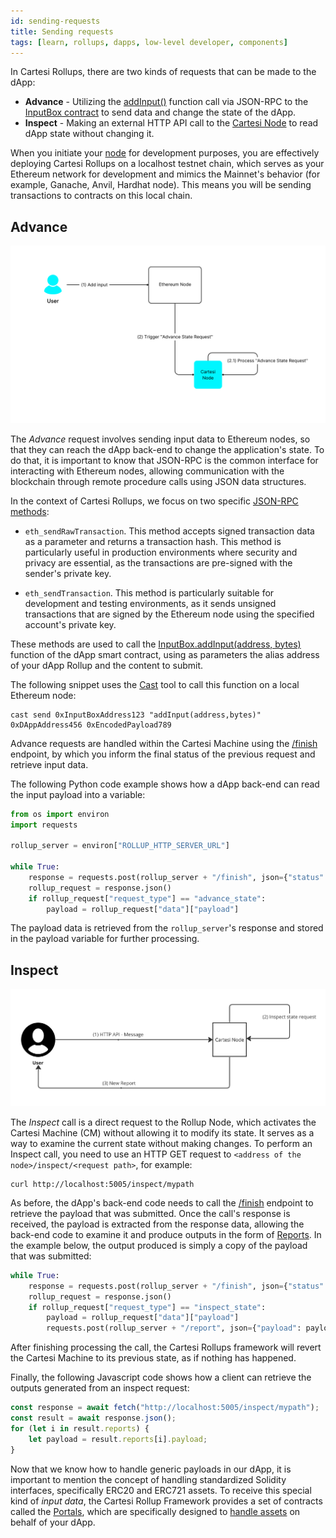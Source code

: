 ```yaml
---
id: sending-requests
title: Sending requests
tags: [learn, rollups, dapps, low-level developer, components]
---
```


In Cartesi Rollups, there are two kinds of requests that can be made to the dApp:

* **Advance** - Utilizing the [addInput()](./api/json-rpc/sol-input.md#addinput) function call via JSON-RPC to the [InputBox contract](./api/json-rpc/sol-input.md) to send data and change the state of the dApp.
* **Inspect** - Making an external HTTP API call to the [Cartesi Node](./components.md#cartesi-nodes) to read dApp state without changing it.

When you initiate your [node](./components.md#cartesi-nodes) for development purposes, you are effectively deploying Cartesi Rollups on a localhost testnet chain, which serves as your Ethereum network for development and mimics the Mainnet's behavior (for example, Ganache, Anvil, Hardhat node). This means you will be sending transactions to contracts on this local chain.

## Advance

![img](./input.png)

The *Advance* request involves sending input data to Ethereum nodes, so that they can reach the dApp back-end to change the application's state.
To do that, it is important to know that JSON-RPC is the common interface for interacting with Ethereum nodes, allowing communication with the blockchain through remote procedure calls using JSON data structures.

In the context of Cartesi Rollups, we focus on two specific [JSON-RPC methods](https://ethereum.org/en/developers/docs/apis/json-rpc/):

* `eth_sendRawTransaction`. This method accepts signed transaction data as a parameter and returns a transaction hash. This method is particularly useful in production environments where security and privacy are essential, as the transactions are pre-signed with the sender's private key.

* `eth_sendTransaction`. This method is particularly suitable for development and testing environments, as it sends unsigned transactions that are signed by the Ethereum node using the specified account's private key.

These methods are used to call the [InputBox.addInput(address, bytes)](./api/json-rpc/sol-input.md#addinput) function of the dApp smart contract, using as parameters the alias address of your dApp Rollup and the content to submit.

The following snippet uses the [Cast](https://book.getfoundry.sh/cast/) tool to call this function on a local Ethereum node:

```shell
cast send 0xInputBoxAddress123 "addInput(address,bytes)" 0xDAppAddress456 0xEncodedPayload789
```

Advance requests are handled within the Cartesi Machine using the [/finish](./api/rollup/finish.api.mdx) endpoint, by which you inform the final status of the previous request and retrieve input data.

The following Python code example shows how a dApp back-end can read the input payload into a variable:

```python
from os import environ
import requests

rollup_server = environ["ROLLUP_HTTP_SERVER_URL"]

while True:
    response = requests.post(rollup_server + "/finish", json={"status": "accept"})
    rollup_request = response.json()
    if rollup_request["request_type"] == "advance_state":
        payload = rollup_request["data"]["payload"]
```

The payload data is retrieved from the `rollup_server`'s response and stored in the payload variable for further processing.

## Inspect

![img](./inspect.png)

The *Inspect* call is a direct request to the Rollup Node, which activates the Cartesi Machine (CM) without allowing it to modify its state. It serves as a way to examine the current state without making changes. To perform an Inspect call, you need to use an HTTP GET request to `<address of the node>/inspect/<request path>`, for example:

```shell
curl http://localhost:5005/inspect/mypath
```

As before, the dApp's back-end code needs to call the [/finish](./api/rollup/finish.api.mdx) endpoint to retrieve the payload that was submitted. Once the call's response is received, the payload is extracted from the response data, allowing the back-end code to examine it and produce outputs in the form of [Reports](../main-concepts#reports). In the example below, the output produced is simply a copy of the payload that was submitted:

```python
while True:
    response = requests.post(rollup_server + "/finish", json={"status": "accept"})
    rollup_request = response.json()
    if rollup_request["request_type"] == "inspect_state":
        payload = rollup_request["data"]["payload"]
        requests.post(rollup_server + "/report", json={"payload": payload})
```
 
After finishing processing the call, the Cartesi Rollups framework will revert the Cartesi Machine to its previous state, as if nothing has happened.

Finally, the following Javascript code shows how a client can retrieve the outputs generated from an inspect request:

```javascript
const response = await fetch("http://localhost:5005/inspect/mypath");
const result = await response.json();
for (let i in result.reports) {
    let payload = result.reports[i].payload;
}
```

Now that we know how to handle generic payloads in our dApp, it is important to mention the concept of handling standardized Solidity interfaces, specifically ERC20 and ERC721 assets. To receive this special kind of *input data*, the Cartesi Rollup Framework provides a set of contracts called the [Portals](./components.md#portals), which are specifically designed to [handle assets](./assets-handling.md) on behalf of your dApp.

